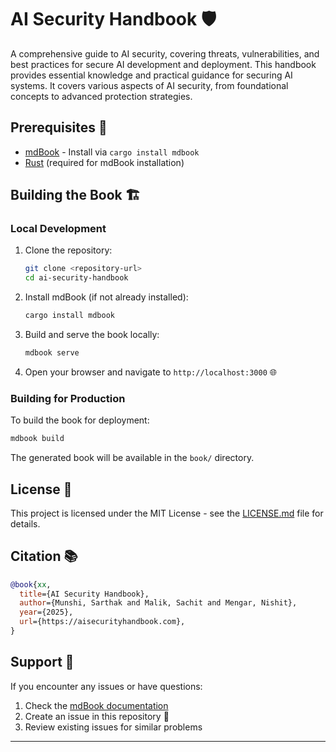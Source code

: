 # AI Security Handbook 🛡️

A comprehensive guide to AI security, covering threats, vulnerabilities, and best practices for secure AI development and deployment. This handbook provides essential knowledge and practical guidance for securing AI systems. It covers various aspects of AI security, from foundational concepts to advanced protection strategies.

## Prerequisites 🔧

- [mdBook](https://rust-lang.github.io/mdBook/) - Install via `cargo install mdbook`
- [Rust](https://rustup.rs/) (required for mdBook installation)

## Building the Book 🏗️

### Local Development

1. Clone the repository:
   ```bash
   git clone <repository-url>
   cd ai-security-handbook
   ```

2. Install mdBook (if not already installed):
   ```bash
   cargo install mdbook
   ```

3. Build and serve the book locally:
   ```bash
   mdbook serve
   ```

4. Open your browser and navigate to `http://localhost:3000` 🌐

### Building for Production

To build the book for deployment:

```bash
mdbook build
```

The generated book will be available in the `book/` directory.



## License 📜

This project is licensed under the MIT License - see the [LICENSE.md](LICENSE.md) file for details.

## Citation 📚

```bibtex
@book{xx,
  title={AI Security Handbook},
  author={Munshi, Sarthak and Malik, Sachit and Mengar, Nishit},
  year={2025},
  url={https://aisecurityhandbook.com},
}
```

## Support 💬

If you encounter any issues or have questions:

1. Check the [mdBook documentation](https://rust-lang.github.io/mdBook/)
2. Create an issue in this repository 🐛
3. Review existing issues for similar problems

---